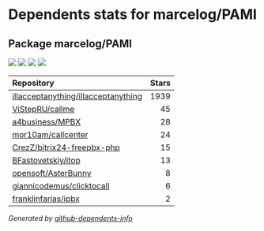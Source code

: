 # Dependents stats for marcelog/PAMI

## Package marcelog/PAMI

[![](https://img.shields.io/static/v1?label=Used%20by&message=110&color=informational&logo=slickpic)](https://github.com/marcelog/PAMI/network/dependents)
[![](https://img.shields.io/static/v1?label=Used%20by%20(public)&message=9&color=informational&logo=slickpic)](https://github.com/marcelog/PAMI/network/dependents)
[![](https://img.shields.io/static/v1?label=Used%20by%20(private)&message=101&color=informational&logo=slickpic)](https://github.com/marcelog/PAMI/network/dependents)
[![](https://img.shields.io/static/v1?label=Used%20by%20(stars)&message=8&color=informational&logo=slickpic)](https://github.com/marcelog/PAMI/network/dependents)

| Repository | Stars  |
| :--------  | -----: |
|[illacceptanything/illacceptanything](https://github.com/illacceptanything/illacceptanything) | 1939 |
|[ViStepRU/callme](https://github.com/ViStepRU/callme) | 45 |
|[a4business/MPBX](https://github.com/a4business/MPBX) | 28 |
|[mor10am/callcenter](https://github.com/mor10am/callcenter) | 24 |
|[CrezZ/bitrix24-freepbx-php](https://github.com/CrezZ/bitrix24-freepbx-php) | 15 |
|[BFastovetskiy/itop](https://github.com/BFastovetskiy/itop) | 13 |
|[opensoft/AsterBunny](https://github.com/opensoft/AsterBunny) | 8 |
|[giannicodemus/clicktocall](https://github.com/giannicodemus/clicktocall) | 6 |
|[franklinfarias/ipbx](https://github.com/franklinfarias/ipbx) | 2 |

_Generated by [github-dependents-info](https://github.com/nvuillam/github-dependents-info)_